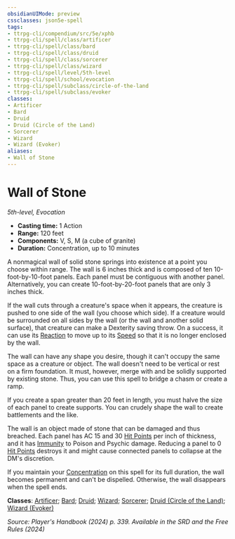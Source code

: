 ```yaml
---
obsidianUIMode: preview
cssclasses: json5e-spell
tags:
- ttrpg-cli/compendium/src/5e/xphb
- ttrpg-cli/spell/class/artificer
- ttrpg-cli/spell/class/bard
- ttrpg-cli/spell/class/druid
- ttrpg-cli/spell/class/sorcerer
- ttrpg-cli/spell/class/wizard
- ttrpg-cli/spell/level/5th-level
- ttrpg-cli/spell/school/evocation
- ttrpg-cli/spell/subclass/circle-of-the-land
- ttrpg-cli/spell/subclass/evoker
classes:
- Artificer
- Bard
- Druid
- Druid (Circle of the Land)
- Sorcerer
- Wizard
- Wizard (Evoker)
aliases:
- Wall of Stone
---
```

# Wall of Stone
*5th-level, Evocation*  


- **Casting time:** 1 Action
- **Range:** 120 feet
- **Components:** V, S, M (a cube of granite)
- **Duration:** Concentration, up to 10 minutes

A nonmagical wall of solid stone springs into existence at a point you choose within range. The wall is 6 inches thick and is composed of ten 10-foot-by-10-foot panels. Each panel must be contiguous with another panel. Alternatively, you can create 10-foot-by-20-foot panels that are only 3 inches thick.

If the wall cuts through a creature's space when it appears, the creature is pushed to one side of the wall (you choose which side). If a creature would be surrounded on all sides by the wall (or the wall and another solid surface), that creature can make a Dexterity saving throw. On a success, it can use its [Reaction](Інструменти%20ДМ/CLI/rules/variant-rules/reaction-xphb.md) to move up to its [Speed](Інструменти%20ДМ/CLI/rules/variant-rules/speed-xphb.md) so that it is no longer enclosed by the wall.

The wall can have any shape you desire, though it can't occupy the same space as a creature or object. The wall doesn't need to be vertical or rest on a firm foundation. It must, however, merge with and be solidly supported by existing stone. Thus, you can use this spell to bridge a chasm or create a ramp.

If you create a span greater than 20 feet in length, you must halve the size of each panel to create supports. You can crudely shape the wall to create battlements and the like.

The wall is an object made of stone that can be damaged and thus breached. Each panel has AC 15 and 30 [Hit Points](Інструменти%20ДМ/CLI/rules/variant-rules/hit-points-xphb.md) per inch of thickness, and it has [Immunity](Інструменти%20ДМ/CLI/rules/variant-rules/immunity-xphb.md) to Poison and Psychic damage. Reducing a panel to 0 [Hit Points](Інструменти%20ДМ/CLI/rules/variant-rules/hit-points-xphb.md) destroys it and might cause connected panels to collapse at the DM's discretion.

If you maintain your [Concentration](Інструменти%20ДМ/CLI/rules/conditions.md#Concentration) on this spell for its full duration, the wall becomes permanent and can't be dispelled. Otherwise, the wall disappears when the spell ends.

**Classes**: [Artificer](Інструменти%20ДМ/CLI/lists/list-spells-classes-artificer.md); [Bard](Інструменти%20ДМ/CLI/lists/list-spells-classes-bard.md); [Druid](Інструменти%20ДМ/CLI/lists/list-spells-classes-druid.md); [Wizard](Інструменти%20ДМ/CLI/lists/list-spells-classes-wizard.md); [Sorcerer](Інструменти%20ДМ/CLI/lists/list-spells-classes-sorcerer.md); [Druid (Circle of the Land)](Інструменти%20ДМ/CLI/lists/list-spells-classes-circle-of-the-land-xphb.md "subclass=XPHB;class=XPHB"); [Wizard (Evoker)](Інструменти%20ДМ/CLI/lists/list-spells-classes-evoker-xphb.md "subclass=XPHB;class=XPHB")

*Source: Player's Handbook (2024) p. 339. Available in the <span title='Systems Reference Document (5.2)'>SRD</span> and the Free Rules (2024)*